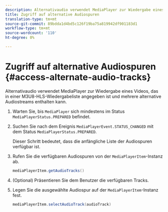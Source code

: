 ```yaml
---
description: Alternativaudio verwendet MediaPlayer zur Wiedergabe eines Videos, das in einer M3U8-HLS-Wiedergabeliste angegeben ist und mehrere alternative Audiostreams enthalten kann.
title: Zugriff auf alternative Audiospuren
translation-type: tm+mt
source-git-commit: 89bdda1d4bd5c126f19ba75a819942df901183d1
workflow-type: tm+mt
source-wordcount: '110'
ht-degree: 0%

---
```



# Zugriff auf alternative Audiospuren {#access-alternate-audio-tracks}

Alternativaudio verwendet MediaPlayer zur Wiedergabe eines Videos, das in einer M3U8-HLS-Wiedergabeliste angegeben ist und mehrere alternative Audiostreams enthalten kann.

1. Warten Sie, bis `MediaPlayer` sich mindestens im Status `MediaPlayerStatus.PREPARED` befindet.
1. Suchen Sie nach dem Ereignis `MediaPlayerEvent.STATUS_CHANGED` mit dem Status `MediaPlayerStatus.PREPARED`.

   Dieser Schritt bedeutet, dass die anfängliche Liste der Audiospuren verfügbar ist.

1. Rufen Sie die verfügbaren Audiospuren von der `MediaPlayerItem`-Instanz ab.

   ```java
   mediaPlayerItem.getAudioTracks()
   ```

1. (Optional) Präsentieren Sie dem Benutzer die verfügbaren Tracks.
1. Legen Sie die ausgewählte Audiospur auf der `MediaPlayerItem`-Instanz fest.

   ```java
   mediaPlayerItem.selectAudioTrack(audioTrack)
   ```

